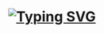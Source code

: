 # [![Typing SVG](https://readme-typing-svg.demolab.com?font=Lora&size=30&pause=1000&color=F70000&background=FF000000&random=false&width=435&lines=Sejam+bem-vindos;Meu+nome+%C3%A9+Oliver)](https://git.io/typing-svg)
